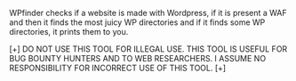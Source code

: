 WPfinder checks if a website is made with Wordpress, if it is present a WAF and then it finds the most juicy WP directories and if it finds some WP directories, it prints them to you.

[+] DO NOT USE THIS TOOL FOR ILLEGAL USE. THIS TOOL IS USEFUL FOR BUG BOUNTY HUNTERS AND TO WEB RESEARCHERS. I ASSUME NO RESPONSIBILITY FOR INCORRECT USE OF THIS TOOL. [+]
